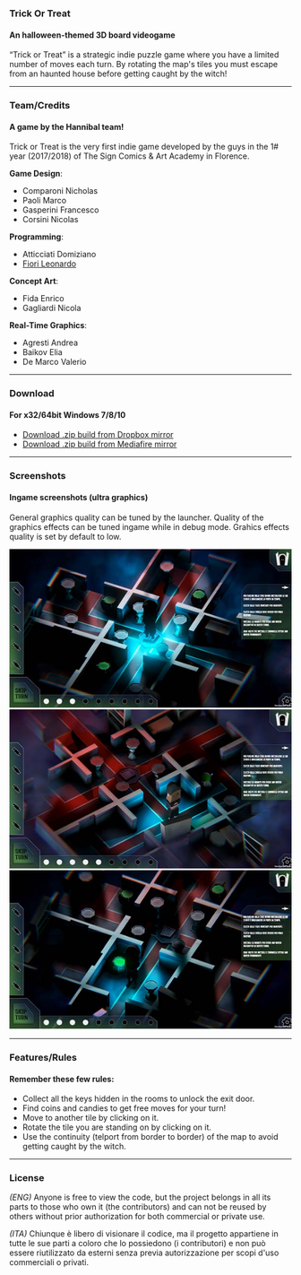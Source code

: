 ### Trick Or Treat
#### An halloween-themed 3D board videogame

“Trick or Treat” is a strategic indie puzzle game where you have a limited number of moves each turn. By rotating the map's tiles you must escape from an haunted house before getting caught by the witch!

---

### Team/Credits
#### A game by the Hannibal team!

Trick or Treat is the very first indie game developed by the guys in the 1# year (2017/2018) of The Sign Comics & Art Academy in Florence.

**Game Design**:
- Comparoni Nicholas
- Paoli Marco
- Gasperini Francesco
- Corsini Nicolas

**Programming**:
- Atticciati Domiziano
- [Fiori Leonardo](https://www.leonardofiori.com)

**Concept Art**:
- Fida Enrico
- Gagliardi Nicola

**Real-Time Graphics**:
- Agresti Andrea
- Baikov Elia
- De Marco Valerio

---

### Download
#### For x32/64bit Windows 7/8/10

- [Download .zip build from Dropbox mirror](https://www.dropbox.com/s/mr01760c4xdvymu/TrickOrTreat.zip?dl=1)
- [Download .zip build from Mediafire mirror](http://www.mediafire.com/file/ptbej3loxth4775/TrickOrTreat.zip)

---

### Screenshots
#### Ingame screenshots (ultra graphics)

General graphics quality can be tuned by the launcher.
Quality of the graphics effects can be tuned ingame while in debug mode.
Grahics effects quality is set by default to low.

![](https://raw.githubusercontent.com/Leonardo-Fiori/trickortreat/master/docs/images/Screenshot%20(2).jpg) ![](https://raw.githubusercontent.com/Leonardo-Fiori/trickortreat/master/docs/images/Screenshot%20(3).jpg)![](https://raw.githubusercontent.com/Leonardo-Fiori/trickortreat/master/docs/images/Screenshot%20(1).jpg)

---

### Features/Rules
#### Remember these few rules:
- Collect all the keys hidden in the rooms to unlock the exit door.
- Find coins and candies to get free moves for your turn!
- Move to another tile by clicking on it.
- Rotate the tile you are standing on by clicking on it.
- Use the continuity (telport from border to border) of the map to avoid getting caught by the witch.

---

### License

*(ENG)* Anyone is free to view the code, but the project belongs in all its parts to those who own it (the contributors) and can not be reused by others without prior authorization for both commercial or private use.

*(ITA)* Chiunque è libero di visionare il codice, ma il progetto appartiene in tutte le sue parti a coloro che lo possiedono (i contributori) e non può essere riutilizzato da esterni senza previa autorizzazione per scopi d'uso commerciali o privati.
